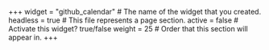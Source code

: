 +++
widget = "github_calendar"  # The name of the widget that you created.
headless = true  # This file represents a page section.
active = false  # Activate this widget? true/false
weight = 25  # Order that this section will appear in.
+++